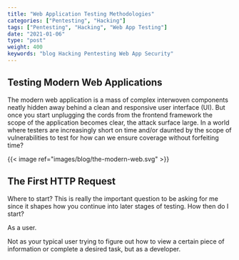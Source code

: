 ```yaml
---
title: "Web Application Testing Methodologies"
categories: ["Pentesting", "Hacking"]
tags: ["Pentesting", "Hacking", "Web App Testing"]
date: "2021-01-06"
type: "post"
weight: 400
keywords: "blog Hacking Pentesting Web App Security"
---
```


## Testing Modern Web Applications

The modern web application is a mass of complex interwoven components neatly hidden away behind a clean and
responsive user interface (UI). But once you start unplugging the cords from the frontend framework the scope of
the application becomes clear, the attack surface large. In a world where testers are increasingly short on time and/or
daunted by the scope of vulnerabilities to test for how can we ensure coverage without forfeiting time?

{{< image ref="images/blog/the-modern-web.svg" >}}

## The First HTTP Request

Where to start? This is really the important question to be asking for me since it shapes how you
continue into later stages of testing. How then do I start?

As a user.

Not as your typical user trying to figure out how to view a certain piece of information or complete
a desired task, but as a developer. 
